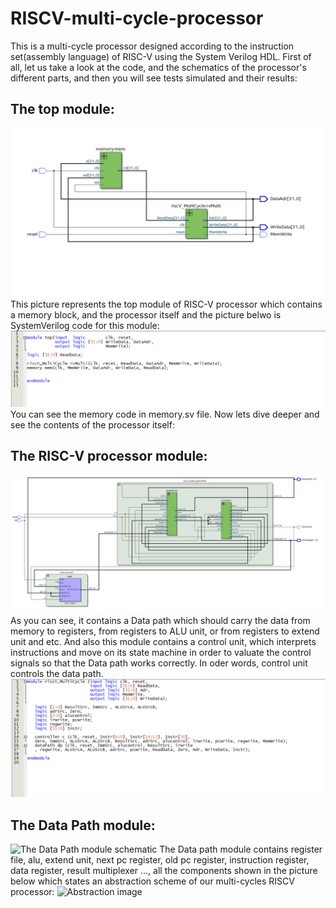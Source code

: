 # RISCV-multi-cycle-processor
This is a multi-cycle processor designed according to the instruction set(assembly language) of RISC-V using the System Verilog HDL.
First of all, let us take a look at the code, and the schematics of the processor's different parts, and then you will see tests simulated and their results:
## The top module:
![The top module of RISC-V processor which contains a memory block, and the processor itself](/images/multi1.png)
This picture represents the top module of RISC-V processor which contains a memory block, and the processor itself and the picture belwo is SystemVerilog code for
this module:
![SystemVerilog code of top module](/images/top.png)
You can see the memory code in memory.sv file.
Now lets dive deeper and see the contents of the processor itself:
## The RISC-V processor module:
![The RISC-V processor module schematic](/images/multi3.png)
As you can see, it contains a Data path which should carry the data from memory to registers, from registers to ALU unit, or from registers to extend unit and etc.
And also this module contains a control unit, which interprets instructions and move on its state machine in order to valuate the control signals so that the Data path works correctly.
In oder words, control unit controls the data path.
![processor module code](/images/riscV_MultiCycle.png)
## The Data Path module:
![The Data Path module schematic](/images/multi4.png)
The Data path module contains register file, alu, extend unit, next pc register, old pc register, instruction register, data register, result multiplexer ..., all the components shown in the picture below which states an abstraction scheme of our multi-cycles RISCV processor:
![Abstraction image](/images/extend/luiDataPath.png)
